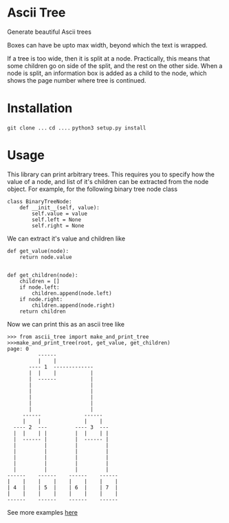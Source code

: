 Ascii Tree
==========

Generate beautiful Ascii trees

Boxes can have be upto max width, beyond which
the text is wrapped.

If a tree is too wide, then it is split at a node.
Practically, this means that some children go on side
of the split, and the rest on the other side.
When a node is split, an information box is added as
a child to the node, which shows the page number where tree is continued.

Installation
============
`git clone ...`
`cd ....`
`python3 setup.py install`


Usage
=====
This library can print arbitrary trees. This requires
you to specify how the value of a node, and list
of it's children can be extracted from the node object.
For example, for the following binary tree node class
```
class BinaryTreeNode:
    def __init__(self, value):
        self.value = value
        self.left = None
        self.right = None

```
We can extract it's value and children like

```
def get_value(node):
    return node.value


def get_children(node):
    children = []
    if node.left:
        children.append(node.left)
    if node.right:
        children.append(node.right)
    return children
```
Now we can print this as an ascii tree like
```
>>> from ascii_tree import make_and_print_tree
>>>make_and_print_tree(root, get_value, get_children)
page: 0
          ------
          |    |
       ---- 1  -------------
       |  |    |           |
       |  ------           |
       |                   |
       |                   |
       |                   |
       |                   |
       |                   |
     ------              ------
     |    |              |    |
  ---- 2  ---         ---- 3  ---
  |  |    | |         |  |    | |
  |  ------ |         |  ------ |
  |         |         |         |
  |         |         |         |
  |         |         |         |
  |         |         |         |
  |         |         |         |
------    ------    ------    ------
|    |    |    |    |    |    |    |
| 4  |    | 5  |    | 6  |    | 7  |
|    |    |    |    |    |    |    |
------    ------    ------    ------
```

See more examples [here](./examples)
